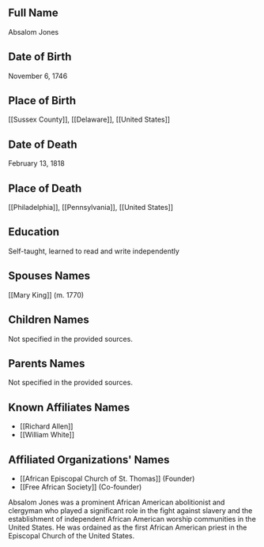 ## Full Name
Absalom Jones

## Date of Birth
November 6, 1746

## Place of Birth
[[Sussex County]], [[Delaware]], [[United States]]

## Date of Death
February 13, 1818

## Place of Death
[[Philadelphia]], [[Pennsylvania]], [[United States]]

## Education
Self-taught, learned to read and write independently

## Spouses Names
[[Mary King]] (m. 1770)

## Children Names
Not specified in the provided sources.

## Parents Names
Not specified in the provided sources.

## Known Affiliates Names
- [[Richard Allen]]
- [[William White]]

## Affiliated Organizations' Names
- [[African Episcopal Church of St. Thomas]] (Founder)
- [[Free African Society]] (Co-founder)

Absalom Jones was a prominent African American abolitionist and clergyman who played a significant role in the fight against slavery and the establishment of independent African American worship communities in the United States. He was ordained as the first African American priest in the Episcopal Church of the United States.